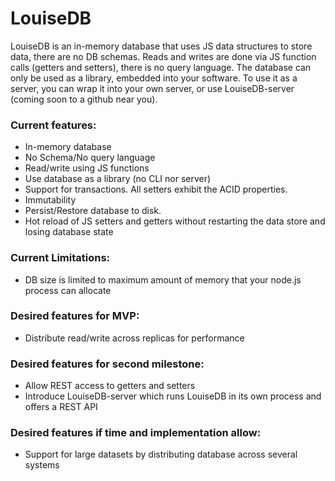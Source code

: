 # LouiseDB

LouiseDB is an in-memory database that uses JS data structures to store data, there are no DB schemas.
Reads and writes are done via JS function calls (getters and setters), there is no query language.
The database can only be used as a library, embedded into your software. To use it as a server, you can wrap it
into your own server, or use LouiseDB-server (coming soon to a github near you).

### Current features:
- In-memory database
- No Schema/No query language
- Read/write using JS functions
- Use database as a library (no CLI nor server)
- Support for transactions. All setters exhibit the ACID properties.
- Immutability
- Persist/Restore database to disk.
- Hot reload of JS setters and getters without restarting the data store and losing database state

### Current Limitations:
- DB size is limited to maximum amount of memory that your node.js process can allocate

### Desired features for MVP:
- Distribute read/write across replicas for performance

### Desired features for second milestone:
- Allow REST access to getters and setters
- Introduce LouiseDB-server which runs LouiseDB in its own process and offers a REST API

### Desired features if time and implementation allow:
- Support for large datasets by distributing database across several systems